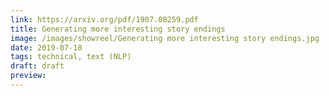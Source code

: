 ```yaml
---
link: https://arxiv.org/pdf/1907.08259.pdf
title: Generating more interesting story endings
image: /images/showreel/Generating more interesting story endings.jpg
date: 2019-07-18
tags: technical, text (NLP)
draft: draft
preview:
---
```




